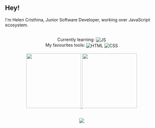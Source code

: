 ## Hey!
I'm Helen Cristhina, Junior Software Developer, working over JavaScript ecosystem.

<div align="center" style="display: inline_block"><br>
  Currently learning: <img align="center" alt="JS" src="https://img.shields.io/badge/JavaScript-323330?style=for-the-badge&logo=javascript&logoColor=F7DF1E"><br>
  My favourites tools: <img align="center" alt="HTML" src="https://img.shields.io/badge/HTML5-E34F26?style=for-the-badge&logo=html5&logoColor=white">
  <img align="center" alt="CSS" src="https://img.shields.io/badge/CSS3-1572B6?style=for-the-badge&logo=css3&logoColor=white"><br><br>
</div>

<div align="center">
  <a href="https://www.linkedin.com/in/hcristha/">
  <img height="180em" src="https://github-readme-stats.vercel.app/api?username=hcristha&show_icons=true&theme=cobalt&include_all_commits=true&count_private=true"/>
  <img height="180em" src="https://github-readme-stats.vercel.app/api/top-langs/?username=hcristha&layout=compact&langs_count=16&theme=cobalt"/>
  </a>
</div>
 
 ## 
  
<div align="center">
  <a href="https://www.linkedin.com/in/hcristha/" target="_blank"><img src="https://img.shields.io/badge/-LinkedIn-%230077B5?style=for-the-badge&logo=linkedin&logoColor=white" target="_blank"></a>   
</div>
